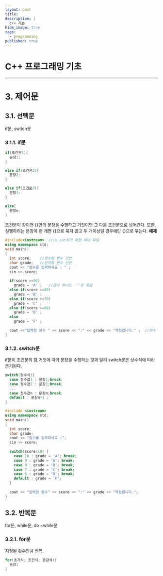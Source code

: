 ```yaml
---
layout: post
title: 
description: |
  c++ 기본
hide_image: true
tags:
  - programming
published: true
---
```


# C++ 프로그래밍 기초
* * *

# 3. 제어문 
## 3.1. 선택문
if문, switch문
### 3.1.1. if문
```c++
if(조건문1){
  문장1;
}

else if(조건문2){
  문장2;
}

else if(조건문3){
  문장3;
}

else{
  문장n;
}
```
조건문이 참이면 {}안의 문장을 수행하고 거짓이면 그 다음 조건문으로 넘어간다.
또한,실행하려는 문장이 한 개면 {}으로 묶지 않고 두 개이상일 경우에만 {}으로 묶는다.
**예제**
```c++
#include<iostream>  //in,out하기 위한 헤더 파일
using namespace std;
void main()
{
  int score;    //정수형 변수 선언
  char grade;   //문자형 변수 선언
  cout << "점수를 입력하세요 : " ;
  cin >> score;
  
  if(score >=90)
    grade = 'A' ;   //글자 하나는  ''로 묶음
  else if(score >=80)
    grade = 'B' ;
  else if(score >=70)
    grade = 'C' ;
  else if(score >=60)
    grade = 'D' ;
  else
    grade = 'F' ;
  
  cout <<"입력한 점수 " << score << ":" << grade << "학점입니다." ;  //변수 타입 달라지는 부분마다 <<로 끊기
}
```
 
### 3.1.2. switch문
if문이 조건문의 참,거짓에 따라 문장을 수행하는 것과 달리 switch문은 상수식에 따라 분기된다. 
```c++
switch(정수식){
  case 정수값1 : 문장1;break;
  case 정수값2 : 문장2;break;
  ...
  case 정수값n : 문장n;break;
  default : 문장n+1 ;
}
```

```c++
#include <iostream>
using namespace std;
void main()
{
  int score;
  char grade;
  cout << "점수를 입력하세요 :";
  cin >> score; 
  
  switch(score/10) {
    case 10 : grade = 'A'; break;
    case 9 : grade = 'A'; break;
    case 8 : grade = 'B'; break;
    case 7 : grade = 'C'; break;
    case 6 : grade = 'D'; break;
    default : grade = 'F';
  }
  
  cout << "입력한 점수" << score << ":" << grade << "학점입니다.";
}
```

## 3.2. 반복문
for문, while문, do ~while문
### 3.2.1. for문
지정된 횟수만큼 반복.
```c++
for(초기식; 조건식; 증감식){
  문장1
}
```
    
    
    
